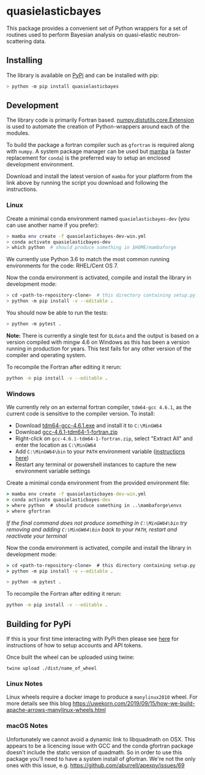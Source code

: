 # quasielasticbayes

This package provides a convenient set of Python wrappers
for a set of routines used to perform Bayesian analysis
on quasi-elastic neutron-scattering data.

## Installing

The library is available on [PyPi](https://pypi.org/) and can be installed with pip:

```sh
> python -m pip install quasielasticbayes
```

## Development

The library code is primarily Fortran based.
[numpy.distutils.core.Extension](https://numpy.org/devdocs/reference/generated/numpy.distutils.core.Extension.html) is used to automate
the creation of Python-wrappers around each of the modules.

To build the package a fortran compiler such as `gfortran` is required
along with `numpy`.
A system package manager can be used but [mamba](https://github.com/conda-forge/miniforge#mambaforge) (a faster replacement for `conda`) is the preferred way to setup an enclosed development environment.

Download and install the latest version of `mamba` for your platform from the link above by running the script you download and following the instructions.

### Linux

Create a minimal conda environment named `quasielasticbayes-dev` (you can use another name if you prefer):

```sh
> mamba env create -f quasielasticbayes-dev-win.yml
> conda activate quasielasticbayes-dev
> which python  # should produce something in $HOME/mambaforge
```

We currently use Python 3.6 to match the most common running environments for the
code: RHEL/Cent OS 7.

Now the conda environment is activated, compile and install the library in development mode:

```sh
> cd <path-to-repository-clone>  # this directory containing setup.py
> python -m pip install -v --editable .
```

You should now be able to run the tests:

```sh
> python -m pytest .
```

**Note:** There is currently a single test for `QLdata` and the output is based
on a version compiled with mingw 4.6 on Windows as this has been a version running
in production for years. This test fails for any other version of the compiler and
operating system.

To recompile the Fortran after editing it rerun:

```sh
python -m pip install -v --editable .
```

### Windows

We currently rely on an external fortran compiler, `tdm64-gcc 4.6.1`, as the current code is sensitive
to the compiler version. To install:

- Download [tdm64-gcc-4.6.1.exe](https://sourceforge.net/projects/tdm-gcc/files/TDM-GCC%20Installer/Previous/1.1006.0/tdm64-gcc-4.6.1.exe/download) and install it to ``C:\MinGW64``
- Download [gcc-4.6.1-tdm64-1-fortran.zip](https://sourceforge.net/projects/tdm-gcc/files/TDM-GCC%20Old%20Releases/TDM-GCC%204.6%20series/4.6.1-tdm64-1/gcc-4.6.1-tdm64-1-fortran.zip/download)
- Right-click on ``gcc-4.6.1-tdm64-1-fortran.zip``, select "Extract All" and enter the location as ``C:\MinGW64``
- Add ``C:\MinGW64\bin`` to your ``PATH`` environment variable ([instructions here](https://www.architectryan.com/2018/03/17/add-to-the-path-on-windows-10/))
- Restart any terminal or powershell instances to capture the new environment variable settings

Create a minimal conda environment from the provided environment file:

```bat
> mamba env create -f quasielasticbayes-dev-win.yml
> conda activate quasielasticbayes-dev
> where python  # should produce something in ..\mambaforge\envs
> where gfortran
```

*If the final command does not produce something in ``C:\MinGW64\bin`` try removing
and adding ``C:\MinGW64\bin`` back to your ``PATH``, restart and reactivate your terminal*

Now the conda environment is activated, compile and install the library in development mode:

```bat
> cd <path-to-repository-clone>  # this directory containing setup.py
> python -m pip install -v --editable .
```

```sh
> python -m pytest .
```

To recompile the Fortran after editing it rerun:

```sh
python -m pip install -v --editable .
```

## Building for PyPi

If this is your first time interacting with PyPi then please see [here](https://packaging.python.org/en/latest/tutorials/packaging-projects/#uploading-the-distribution-archives) for instructions of how to setup accounts and API tokens.

Once built the wheel can be uploaded using twine:

```
twine upload ./dist/name_of_wheel
```

### Linux Notes

Linux wheels require a docker image to produce a `manylinux2010` wheel. For more details see this blog <https://uwekorn.com/2019/09/15/how-we-build-apache-arrows-manylinux-wheels.html>

### macOS Notes

Unfortunately we cannot avoid a dynamic link to libquadmath on OSX. This appears to be a licencing issue with GCC and the conda gfortran package doesn't include the static version of quadmath.
So in order to use this package you'll need to have a system install of gfortran. We're not the only ones with this issue, e.g. <https://github.com/aburrell/apexpy/issues/69>
